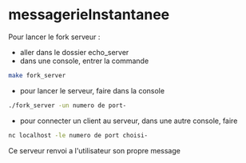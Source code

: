 # messagerieInstantanee

Pour lancer le fork serveur : 
- aller dans le dossier echo_server
- dans une console, entrer la commande
```bash
make fork_server 
```
- pour lancer le serveur, faire dans la console
```bash
./fork_server -un numero de port-
```
- pour connecter un client au serveur, dans une autre console, faire
```bash
nc localhost -le numero de port choisi-
```

Ce serveur renvoi a l'utilisateur son propre message


